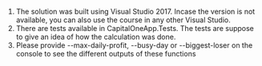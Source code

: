 1) The solution was built using Visual Studio 2017. Incase the version is not available, you can also use the course in any other Visual Studio.
2) There are tests available in CapitalOneApp.Tests. The tests are suppose to give an idea of how the calculation was done.
3) Please provide --max-daily-profit, --busy-day or --biggest-loser on the console to see the different outputs of these functions
